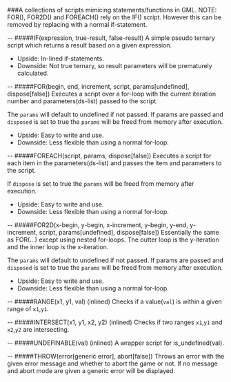 ###A collections of scripts mimicing statements/functions in GML.
NOTE: FOR(), FOR2D() and FOREACH() rely on the IF() script. However this can be removed by replacing with a normal if-statement.

--
#####IF(expression, true-result, false-result)
A simple pseudo ternary script which returns a result based on a given expression.
 - Upside: In-lined if-statements.
 - Downside: Not true ternary, so result parameters will be prematurely calculated.

--
#####FOR(begin, end, increment, script, params[undefined], dispose[false])
Executes a script over a for-loop with the current iteration number and parameters(ds-list) passed to the script.

The `params` will default to undefined if not passed. If params are passed and `disposed` is set to true the `params` will be freed from memory after execution.
 - Upside: Easy to write and use.
 - Downside: Less flexible than using a normal for-loop.
 
--
#####FOREACH(script, params, dispose[false])
Executes a script for each item in the parameters(ds-list) and passes the item and parameters to the script.

If `dispose` is set to true the `params` will be freed from memory after execution.
 - Upside: Easy to write and use.
 - Downside: Less flexible than using a normal for-loop.
 
--
#####FOR2D(x-begin, y-begin, x-increment, y-begin, y-end, y-increment, script, params[undefined], dispose[false])
Essentially the same as FOR(...) except using nested for-loops. The outter loop is the y-iteration and the inner loop is the x-iteration.

The `params` will default to undefined if not passed. If params are passed and `disposed` is set to true the `params` will be freed from memory after execution.
 - Upside: Easy to write and use.
 - Downside: Less flexible than using a normal for-loop.
 
--
#####RANGE(x1, y1, val)
(inlined) Checks if a value(`val`) is within a given range of `x1`,`y1`.

--
#####INTERSECT(x1, y1, x2, y2)
(inlined) Checks if two ranges `x1`,`y1` and `x2`,`y2` are intersecting.

--
#####UNDEFINABLE(val)
(inlined) A wrapper script for is_undefined(val).

--
#####THROW(error[generic error], abort[false])
Throws an error with the given error message and whether to abort the game or not. If no message and abort mode are given a generic error will be displayed.
